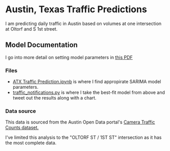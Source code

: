 # Austin, Texas Traffic Predictions

I am predicting daily traffic in Austin based on  volumes at one intersection at Oltorf and S 1st street. 

## Model Documentation

I go into more detail on setting model parameters in [this PDF](https://github.com/Charlie-Henry/Traffic-Predict/blob/main/ATX%20Traffic%20Prediction.pdf)

### Files

- [ATX Traffic Prediction.ipynb](https://github.com/Charlie-Henry/Traffic-Predict/blob/main/ATX%20Traffic%20Prediction.ipynb) is where I find appropirate SARIMA model parameters.
- [traffic_notifications.py](https://github.com/Charlie-Henry/Traffic-Predict/blob/main/traffic_notifications.py) is where I take the best-fit model from above and tweet out the results along with a chart.

### Data source

This data is sourced from the Austin Open Data portal's [Camera Traffic Counts dataset.](https://data.austintexas.gov/Transportation-and-Mobility/Camera-Traffic-Counts/sh59-i6y9/data)

I've limited this analysis to the "OLTORF ST / 1ST ST" intersection as it has the most complete data.